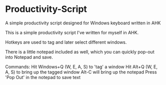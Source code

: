 # Productivity-Script
A simple productivity script designed for Windows keyboard written in AHK

This is a simple productivity script I've written for myself in AHK.

Hotkeys are used to tag and later select different windows.

There is a little notepad included as well, which you can quickly pop-out into Notepad and save.

Commands:
Hit Windows+Q (W, E, A, S) to 'tag' a window
Hit Alt+Q (W, E, A, S) to bring up the tagged window
Alt-C will bring up the notepad
Press 'Pop Out' in the notepad to save text 
